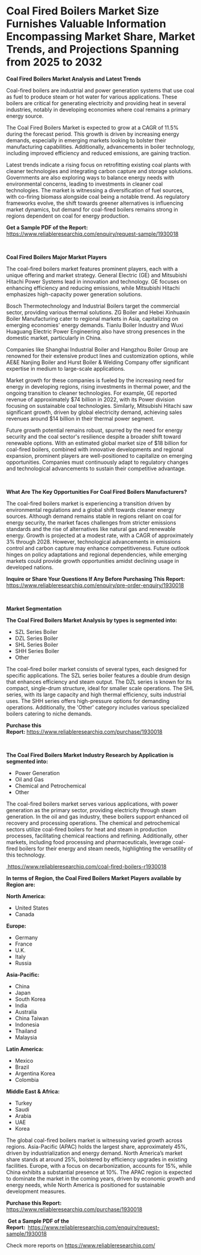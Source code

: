 <p><h1>Coal Fired Boilers Market Size Furnishes Valuable Information Encompassing Market Share, Market Trends, and Projections Spanning from 2025 to 2032</h1></p><p><strong>Coal Fired Boilers Market Analysis and Latest Trends</strong></p>
<p><p>Coal-fired boilers are industrial and power generation systems that use coal as fuel to produce steam or hot water for various applications. These boilers are critical for generating electricity and providing heat in several industries, notably in developing economies where coal remains a primary energy source.</p><p>The Coal Fired Boilers Market is expected to grow at a CAGR of 11.5% during the forecast period. This growth is driven by increasing energy demands, especially in emerging markets looking to bolster their manufacturing capabilities. Additionally, advancements in boiler technology, including improved efficiency and reduced emissions, are gaining traction. </p><p>Latest trends indicate a rising focus on retrofitting existing coal plants with cleaner technologies and integrating carbon capture and storage solutions. Governments are also exploring ways to balance energy needs with environmental concerns, leading to investments in cleaner coal technologies. The market is witnessing a diversification of fuel sources, with co-firing biomass alongside coal being a notable trend. As regulatory frameworks evolve, the shift towards greener alternatives is influencing market dynamics, but demand for coal-fired boilers remains strong in regions dependent on coal for energy production.</p></p>
<p><strong>Get a Sample PDF of the Report:&nbsp;</strong> <a href="https://www.reliableresearchiq.com/enquiry/request-sample/1930018?utm_campaign=2463&utm_medium=2&utm_source=Github&utm_content=ia&utm_term=09042025&utm_id=coal-fired-boilers">https://www.reliableresearchiq.com/enquiry/request-sample/1930018</a></p>
<p>&nbsp;</p>
<p><strong>Coal Fired Boilers Major Market Players</strong></p>
<p><p>The coal-fired boilers market features prominent players, each with a unique offering and market strategy. General Electric (GE) and Mitsubishi Hitachi Power Systems lead in innovation and technology. GE focuses on enhancing efficiency and reducing emissions, while Mitsubishi Hitachi emphasizes high-capacity power generation solutions.</p><p>Bosch Thermotechnology and Industrial Boilers target the commercial sector, providing various thermal solutions. ZG Boiler and Hebei Xinhuaxin Boiler Manufacturing cater to regional markets in Asia, capitalizing on emerging economies' energy demands. Tianlu Boiler Industry and Wuxi Huaguang Electric Power Engineering also have strong presences in the domestic market, particularly in China.</p><p>Companies like Shanghai Industrial Boiler and Hangzhou Boiler Group are renowned for their extensive product lines and customization options, while AE&E Nanjing Boiler and Hurst Boiler & Welding Company offer significant expertise in medium to large-scale applications.</p><p>Market growth for these companies is fueled by the increasing need for energy in developing regions, rising investments in thermal power, and the ongoing transition to cleaner technologies. For example, GE reported revenue of approximately $74 billion in 2022, with its Power division focusing on sustainable coal technologies. Similarly, Mitsubishi Hitachi saw significant growth, driven by global electricity demand, achieving sales revenues around $14 billion in their thermal power segment.</p><p>Future growth potential remains robust, spurred by the need for energy security and the coal sector's resilience despite a broader shift toward renewable options. With an estimated global market size of $18 billion for coal-fired boilers, combined with innovative developments and regional expansion, prominent players are well-positioned to capitalize on emerging opportunities. Companies must continuously adapt to regulatory changes and technological advancements to sustain their competitive advantage.</p></p>
<p>&nbsp;</p>
<p><strong>What Are The Key Opportunities For Coal Fired Boilers Manufacturers?</strong></p>
<p><p>The coal-fired boilers market is experiencing a transition driven by environmental regulations and a global shift towards cleaner energy sources. Although demand remains stable in regions reliant on coal for energy security, the market faces challenges from stricter emissions standards and the rise of alternatives like natural gas and renewable energy. Growth is projected at a modest rate, with a CAGR of approximately 3% through 2028. However, technological advancements in emissions control and carbon capture may enhance competitiveness. Future outlook hinges on policy adaptations and regional dependencies, while emerging markets could provide growth opportunities amidst declining usage in developed nations.</p></p>
<p><strong>Inquire or Share Your Questions If Any Before Purchasing This Report:</strong> <a href="https://www.reliableresearchiq.com/enquiry/pre-order-enquiry/1930018?utm_campaign=2463&utm_medium=2&utm_source=Github&utm_content=ia&utm_term=09042025&utm_id=coal-fired-boilers">https://www.reliableresearchiq.com/enquiry/pre-order-enquiry/1930018</a></p>
<p>&nbsp;</p>
<p><strong>Market Segmentation</strong></p>
<p><strong>The Coal Fired Boilers Market Analysis by types is segmented into:</strong></p>
<p><ul><li>SZL Series Boiler</li><li>DZL Series Boiler</li><li>SHL Series Boiler</li><li>SHH Series Boiler</li><li>Other</li></ul></p>
<p><p>The coal-fired boiler market consists of several types, each designed for specific applications. The SZL series boiler features a double drum design that enhances efficiency and steam output. The DZL series is known for its compact, single-drum structure, ideal for smaller scale operations. The SHL series, with its large capacity and high thermal efficiency, suits industrial uses. The SHH series offers high-pressure options for demanding operations. Additionally, the 'Other' category includes various specialized boilers catering to niche demands.</p></p>
<p><strong>Purchase this Report:&nbsp;</strong><a href="https://www.reliableresearchiq.com/purchase/1930018?utm_campaign=2463&utm_medium=2&utm_source=Github&utm_content=ia&utm_term=09042025&utm_id=coal-fired-boilers">https://www.reliableresearchiq.com/purchase/1930018</a></p>
<p>&nbsp;</p>
<p><strong>The Coal Fired Boilers Market Industry Research by Application is segmented into:</strong></p>
<p><ul><li>Power Generation</li><li>Oil and Gas</li><li>Chemical and Petrochemical</li><li>Other</li></ul></p>
<p><p>The coal-fired boilers market serves various applications, with power generation as the primary sector, providing electricity through steam generation. In the oil and gas industry, these boilers support enhanced oil recovery and processing operations. The chemical and petrochemical sectors utilize coal-fired boilers for heat and steam in production processes, facilitating chemical reactions and refining. Additionally, other markets, including food processing and pharmaceuticals, leverage coal-fired boilers for their energy and steam needs, highlighting the versatility of this technology.</p></p>
<p><a href="https://www.reliableresearchiq.com/coal-fired-boilers-r1930018?utm_campaign=2463&utm_medium=2&utm_source=Github&utm_content=ia&utm_term=09042025&utm_id=coal-fired-boilers">&nbsp;https://www.reliableresearchiq.com/coal-fired-boilers-r1930018</a></p>
<p><strong>In terms of Region, the Coal Fired Boilers Market Players available by Region are:</strong></p>
<p>
    <p> <strong> North America: </strong>
        <ul>
            <li>United States</li>
            <li>Canada</li>
        </ul>
        </p> 
    <p> <strong> Europe: </strong>
        <ul>
            <li>Germany</li>
            <li>France</li>
            <li>U.K.</li>
            <li>Italy</li>
            <li>Russia</li>
        </ul>
        </p> 
    <p> <strong> Asia-Pacific: </strong>
        <ul>
            <li>China</li>
            <li>Japan</li>
            <li>South Korea</li>
            <li>India</li>
            <li>Australia</li>
            <li>China Taiwan</li>
            <li>Indonesia</li>
            <li>Thailand</li>
            <li>Malaysia</li>
        </ul>
        </p> 
    <p> <strong> Latin America: </strong>
        <ul>
            <li>Mexico</li>
            <li>Brazil</li>
            <li>Argentina Korea</li>
            <li>Colombia</li>
        </ul>
        </p> 
    <p> <strong> Middle East & Africa: </strong>
        <ul>
            <li>Turkey</li>
            <li>Saudi</li>
            <li>Arabia</li>
            <li>UAE</li>
            <li>Korea</li>
        </ul>
    </p>
    </p>
<p><p>The global coal-fired boilers market is witnessing varied growth across regions. Asia-Pacific (APAC) holds the largest share, approximately 45%, driven by industrialization and energy demand. North America’s market share stands at around 25%, bolstered by efficiency upgrades in existing facilities. Europe, with a focus on decarbonization, accounts for 15%, while China exhibits a substantial presence at 10%. The APAC region is expected to dominate the market in the coming years, driven by economic growth and energy needs, while North America is positioned for sustainable development measures.</p></p>
<p><strong>Purchase this Report: </strong><a href="https://www.reliableresearchiq.com/purchase/1930018?utm_campaign=2463&utm_medium=2&utm_source=Github&utm_content=ia&utm_term=09042025&utm_id=coal-fired-boilers">https://www.reliableresearchiq.com/purchase/1930018</a></p>
<p>&nbsp;<strong>Get a Sample PDF of the Report:&nbsp;&nbsp;</strong><a href="https://www.reliableresearchiq.com/enquiry/request-sample/1930018?utm_campaign=2463&utm_medium=2&utm_source=Github&utm_content=ia&utm_term=09042025&utm_id=coal-fired-boilers">https://www.reliableresearchiq.com/enquiry/request-sample/1930018</a></p>
<p><strong></strong></p>
<p>Check more reports on <a href="https://www.reliableresearchiq.com/?utm_campaign=2463&utm_medium=2&utm_source=Github&utm_content=ia&utm_term=09042025&utm_id=coal-fired-boilers">https://www.reliableresearchiq.com/</a></p>